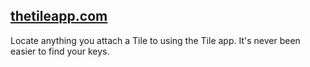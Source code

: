 [thetileapp.com](http://www.thetileapp.com)
-------------------------------------------

Locate anything you attach a Tile to using the Tile app. It's never been easier to find your keys.
